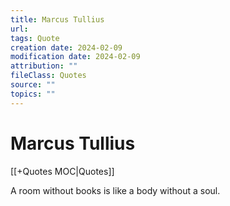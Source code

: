 ```yaml
---
title: Marcus Tullius
url: 
tags: Quote
creation date: 2024-02-09
modification date: 2024-02-09
attribution: ""
fileClass: Quotes
source: ""
topics: ""
---
```


# Marcus Tullius

[[+Quotes MOC|Quotes]]

A room without books is like a body without a soul.
